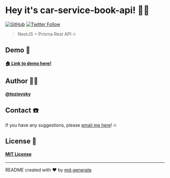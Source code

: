 # Hey it's car-service-book-api! 🖖🏼

[![GitHub](https://img.shields.io/github/license/teziovsky/car-service-book-api)](https://choosealicense.com/licenses/mit/)
[![Twitter Follow](https://img.shields.io/twitter/follow/teziovsky?style=social)](https://www.twitter.com/teziovsky)

> NestJS + Prisma Rest API 🔥

## Demo 👀

#### [🏠 Link to demo here!](https://github.com/teziovsky/car-service-book-api/#readme)

## Author 🙎🏼‍

#### [@teziovsky](https://www.github.com/teziovsky)

## Contact ☎️

If you have any suggestions, please [email me here](mailto:kontakt@jakubsoboczynski.pl)! 🔥

## License 🧾

#### [MIT License](https://choosealicense.com/licenses/mit/)

---

README created with ❤️ by [md-generate](https://www.npmjs.com/package/md-generate)
